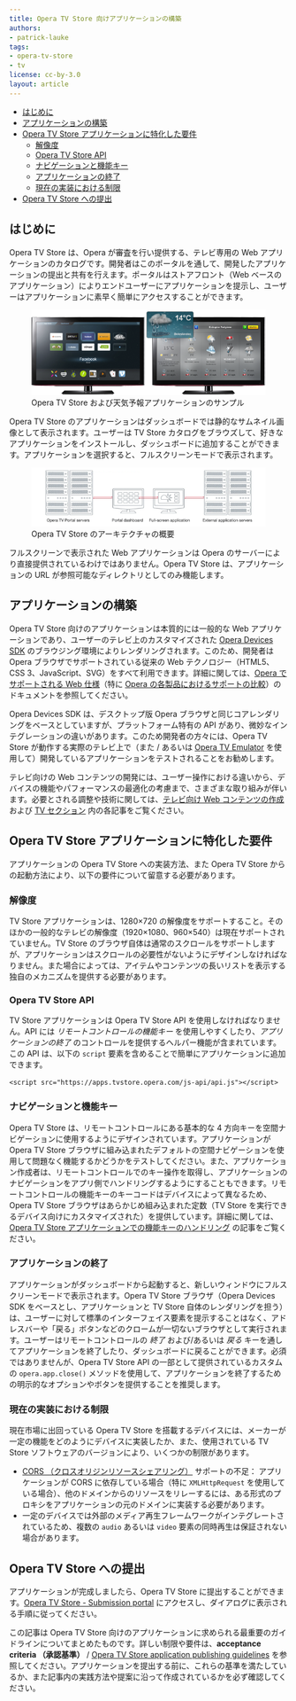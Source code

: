 ```yaml
---
title: Opera TV Store 向けアプリケーションの構築
authors:
- patrick-lauke
tags:
- opera-tv-store
- tv
license: cc-by-3.0
layout: article
---
```


- [はじめに](#introduction)
- [アプリケーションの構築](#building)
- [Opera TV Store アプリケーションに特化した要件](#requirements)
	- [解像度](#requirements-resolution)
	- [Opera TV Store API](#requirements-api)
	- [ナビゲーションと機能キー](#requirements-navigation)
	- [アプリケーションの終了](#requirements-closing)
	- [現在の実装における制限](#requirements-limitations)
- [Opera TV Store への提出](#submitting)

## はじめに

Opera TV Store は、Opera が審査を行い提供する、テレビ専用の Web アプリケーションのカタログです。開発者はこのポータルを通して、開発したアプリケーションの提出と共有を行えます。ポータルはストアフロント（Web ベースのアプリケーション）によりエンドユーザーにアプリケーションを提示し、ユーザーはアプリケーションに素早く簡単にアクセスすることができます。

<figure>
	<img src="/articles/building-applications-for-the-opera-tv-store/sample-views.png" alt="Opera TV Store およびアプリケーションのサンプル">
	<figcaption markdown="span">Opera TV Store および天気予報アプリケーションのサンプル</figcaption>
</figure>

Opera TV Store のアプリケーションはダッシュボードでは静的なサムネイル画像として表示されます。ユーザーは TV Store カタログをブラウズして、好きなアプリケーションをインストールし、ダッシュボードに追加することができます。アプリケーションを選択すると、フルスクリーンモードで表示されます。

<figure>
	<img src="/articles/building-applications-for-the-opera-tv-store/architecture.png" alt="Opera TV Store アーキテクチャダイアログ">
	<figcaption markdown="span">Opera TV Store のアーキテクチャの概要</figcaption>
</figure>

フルスクリーンで表示された Web アプリケーションは Opera のサーバーにより直接提供されているわけではありません。Opera TV Store は、アプリケーションの URL が参照可能なディレクトリとしてのみ機能します。

## アプリケーションの構築

Opera TV Store 向けのアプリケーションは本質的には一般的な Web アプリケーションであり、ユーザーのテレビ上のカスタマイズされた [Opera Devices SDK][12] のブラウジング環境によりレンダリングされます。このため、開発者は Opera ブラウザでサポートされている従来の Web テクノロジー（HTML5、CSS 3、JavaScript、SVG）をすべて利用できます。詳細に関しては、[Opera でサポートされる Web 仕様][13]（特に [Opera の各製品におけるサポートの比較][14]）のドキュメントを参照してください。

[12]: http://www.opera.com/business/devices/
[13]: http://www.opera.com/docs/specs/
[14]: http://www.opera.com/docs/specs/productspecs/

Opera Devices SDK は、デスクトップ版 Opera ブラウザと同じコアレンダリングをベースとしていますが、プラットフォーム特有の API があり、微妙なインテグレーションの違いがあります。このため開発者の方々には、Opera TV Store が動作する実際のテレビ上で（また / あるいは [Opera TV Emulator][15] を使用して）開発しているアプリケーションをテストされることをお勧めします。

[15]: http://www.opera.com/developer/tools/

テレビ向けの Web コンテンツの開発には、ユーザー操作における違いから、デバイスの機能やパフォーマンスの最適化の考慮まで、さまざまな取り組みが伴います。必要とされる調整や技術に関しては、[テレビ向け Web コンテンツの作成][16] および [TV セクション][17] 内の各記事をご覧ください。

[16]: /articles/creating-web-content-for-tv/
[17]: /tags/tv/

## Opera TV Store アプリケーションに特化した要件

アプリケーションの Opera TV Store への実装方法、また Opera TV Store からの起動方法により、以下の要件について留意する必要があります。

### 解像度

TV Store アプリケーションは、1280×720 の解像度をサポートすること。そのほかの一般的なテレビの解像度（1920×1080、960×540）は現在サポートされていません。TV Store のブラウザ自体は通常のスクロールをサポートしますが、アプリケーションはスクロールの必要性がないようにデザインしなければなりません。また場合によっては、アイテムやコンテンツの長いリストを表示する独自のメカニズムを提供する必要があります。

### Opera TV Store API

TV Store アプリケーションは Opera TV Store API を使用しなければなりません。API には _リモートコントロールの機能キー_ を使用しやすくしたり、_アプリケーションの終了_ のコントロールを提供するヘルパー機能が含まれています。この API は、以下の `script` 要素を含めることで簡単にアプリケーションに追加できます。

	<script src="https://apps.tvstore.opera.com/js-api/api.js"></script>

### ナビゲーションと機能キー

Opera TV Store は、リモートコントロールにある基本的な 4 方向キーを空間ナビゲーションに使用するようにデザインされています。アプリケーションが Opera TV Store ブラウザに組み込まれたデフォルトの空間ナビゲーションを使用して問題なく機能するかどうかをテストしてください。また、アプリケーション作成者は、リモートコントロールでのキー操作を取得し、アプリケーションのナビゲーションをアプリ側でハンドリングするようにすることもできます。リモートコントロールの機能キーのキーコードはデバイスによって異なるため、Opera TV Store ブラウザはあらかじめ組み込まれた定数（TV Store を実行できるデバイス向けにカスタマイズされた）を提供しています。詳細に関しては、[Opera TV Store アプリケーションでの機能キーのハンドリング][18] の記事をご覧ください。

[18]: /articles/functional-key-handling-in-opera-tv-store-applications/

### アプリケーションの終了

アプリケーションがダッシュボードから起動すると、新しいウィンドウにフルスクリーンモードで表示されます。Opera TV Store ブラウザ（Opera Devices SDK をベースとし、アプリケーションと TV Store 自体のレンダリングを担う）は、ユーザーに対して標準のインターフェイス要素を提示することはなく、アドレスバーや「戻る」ボタンなどのクロームが一切ないブラウザとして実行されます。ユーザーはリモートコントロールの _終了_ および/あるいは _戻る_ キーを通してアプリケーションを終了したり、ダッシュボードに戻ることができます。必須ではありませんが、Opera TV Store API の一部として提供されているカスタムの `opera.app.close()` メソッドを使用して、アプリケーションを終了するための明示的なオプションやボタンを提供することを推奨します。

### 現在の実装における制限

現在市場に出回っている Opera TV Store を搭載するデバイスには、メーカーが一定の機能をどのようにデバイスに実装したか、また、使用されている TV Store ソフトウェアのバージョンにより、いくつかの制限があります。

- [CORS （クロスオリジンリソースシェアリング）][19] サポートの不足： アプリケーションが CORS に依存している場合（特に `XMLHttpRequest` を使用している場合）、他のドメインからのリソースをリレーするには、ある形式のプロキシをアプリケーションの元のドメインに実装する必要があります。
- 一定のデバイスでは外部のメディア再生フレームワークがインテグレートされているため、複数の `audio` あるいは `video` 要素の同時再生は保証されない場合があります。

[19]: http://dev.opera.com/articles/view/dom-access-control-using-cross-origin-resource-sharing/

## Opera TV Store への提出

アプリケーションが完成しましたら、Opera TV Store に提出することができます。[Opera TV Store - Submission portal][20] にアクセスし、ダイアログに表示される手順に従ってください。

[20]: http://publish.tvstore.opera.com/

この記事は Opera TV Store 向けのアプリケーションに求められる最重要のガイドラインについてまとめたものです。詳しい制限や要件は、**acceptance criteria （承認基準）** / [Opera TV Store application publishing guidelines][21] を参照してください。アプリケーションを提出する前に、これらの基準を満たしているか、また記事内の実践方法や提案に沿って作成されているかを必ず確認してください。

[21]: https://publish.tvstore.opera.com/guidelines/